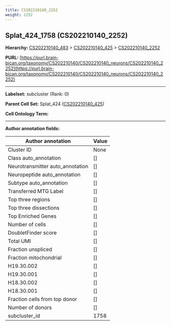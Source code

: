 ```yaml
---
title: CS202210140_2252
weight: 2252
---
```

## Splat_424_1758 (CS202210140_2252)
<b>Hierarchy: </b>
[CS202210140_483](../CS202210140_483) >
[CS202210140_425](../CS202210140_425) >
[CS202210140_2252](../CS202210140_2252)

**PURL:** [https://purl.brain-bican.org/taxonomy/CS202210140/CS202210140_neurons/CS202210140_2252](https://purl.brain-bican.org/taxonomy/CS202210140/CS202210140_neurons/CS202210140_2252)

---


**Labelset:** subcluster (Rank: 0)

**Parent Cell Set:** Splat_424 ([CS202210140_425](../CS202210140_425))



**Cell Ontology Term:** 

[MARKER GENES.]: #


---

[TRANSFERRED ANNOTATIONS.]: #


[AUTHOR ANNOTATION FIELDS.]: #


**Author annotation fields:**

| Author annotation | Value |
|-------------------|-------|
|Cluster ID|None|
|Class auto_annotation|[]|
|Neurotransmitter auto_annotation|[]|
|Neuropeptide auto_annotation|[]|
|Subtype auto_annotation|[]|
|Transferred MTG Label|[]|
|Top three regions|[]|
|Top three dissections|[]|
|Top Enriched Genes|[]|
|Number of cells|[]|
|DoubletFinder score|[]|
|Total UMI|[]|
|Fraction unspliced|[]|
|Fraction mitochondrial|[]|
|H19.30.002|[]|
|H19.30.001|[]|
|H18.30.002|[]|
|H18.30.001|[]|
|Fraction cells from top donor|[]|
|Number of donors|[]|
|subcluster_id|1758|
